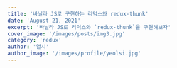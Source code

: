 ```yaml
---
title: '바닐라 JS로 구현하는 리덕스와 redux-thunk'
date: 'August 21, 2021'
excerpt: '바닐라 JS로 리덕스와 `redux-thunk`을 구현해보자'
cover_image: '/images/posts/img3.jpg'
category: 'redux'
author: '열시'
author_image: '/images/profile/yeolsi.jpg'
---
```


